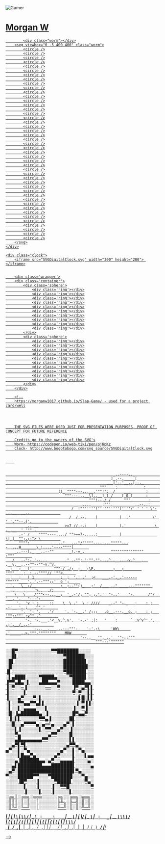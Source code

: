  <div class="background">
        <img src="https://i.pinimg.com/originals/95/3a/3a/953a3a44d0e7c18f66a2481e2dc9707b.jpg" alt="Gamer">
    </div>
    <div class="header">
        <a href="https://github.com/MorganW2017">
            <h1>Morgan W</h1>


            <div class="worm"></div>
        <svg viewbox="0 -5 400 400" class="worm">
            <circle />
            <circle />
            <circle />
            <circle />
            <circle />
            <circle />
            <circle />
            <circle />
            <circle />
            <circle />
            <circle />
            <circle />
            <circle />
            <circle />
            <circle />
            <circle />
            <circle />
            <circle />
            <circle />
            <circle />
            <circle />
            <circle />
            <circle />
            <circle />
            <circle />
            <circle />
            <circle />
            <circle />
            <circle />
            <circle />
            <circle />
            <circle />
            <circle />
            <circle />
            <circle />
            <circle />
            <circle />
            <circle />
            <circle />
            <circle />
            <circle />
            <circle />
            <circle />
            <circle />
            <circle />
        </svg>
    </div>

    <div class="clock">
        <iframe src="SVGDigitalClock.svg" width="300" height="200"> </iframe>


        <div class='wrapper'>
        <div class='container'>
            <div class='sphere'>
                <div class='ring'></div>
                <div class='ring'></div>
                <div class='ring'></div>
                <div class='ring'></div>
                <div class='ring'></div>
                <div class='ring'></div>
                <div class='ring'></div>
                <div class='ring'></div>
                <div class='ring'></div>
                <div class='ring'></div>
            </div>
            <div class='sphere'>
                <div class='ring'></div>
                <div class='ring'></div>
                <div class='ring'></div>
                <div class='ring'></div>
                <div class='ring'></div>
                <div class='ring'></div>
                <div class='ring'></div>
                <div class='ring'></div>
                <div class='ring'></div>
                <div class='ring'></div>
            </div>
        </div>

        <!--
        https://morganw2017.github.io/Slap-Game/ - used for a project card/well




        THE SVG FILES WERE USED JUST FOR PRESENTATION PURPOSES, PROOF OF CONCEPT FOR FUTURE REFERENCE

        Credits go to the owners of the SVG's
        Worm- https://codepen.io/web-tiki/pen/ojKpKz
        Clock- http://www.bogotobogo.com/svg_source/SVGDigitalClock.svg


        


                                                     _..----.._                                   
                                                    ]_.--._____[                                  
                                                  ___|'--'__..|--._                               
                              __               """    ;            :                              
                            ()_ """"---...__.'""!":  /    ___       :                             
                               """---...__\]..__] | /    [ 0 ]      :                             
                                          """!--./ /      """        :                            
                                   __  ...._____;""'.__________..--..:_                           
                                  /  !"''''''!''''''''''|''''/' ' ' ' \"--..__  __..              
                                 /  /.--.    |          |  .'          \' ' '.""--.{'.            
             _...__            >=7 //.-.:    |          |.'             \ ._.__  ' '""'.          
          .-' /    """"----..../ "">==7-.....:______    |                \| |  "";.;-"> \         
          """";           __.."   .--"/"""""----...."""""----.....H_______\_!....'----""""]       
        _..---|._ __..--""       _!.-=_.            """""""""""""""                   ;"""        
       /   .-";-.'--...___     ." .-""; ';""-""-...^..__...-v.^___,  ,__v.__..--^"--""-v.^v,      
      ;   ;   |'.         """-/ ./;  ;   ;\P.        ;   ;        """"____;  ;.--""""// '""<,     
      ;   ;   | 1            ;  ;  '.: .'  ;<   ___.-'._.'------""""""____'..'.--""";;'  o ';     
      '.   \__:/__           ;  ;--""()_   ;'  /___ .-" ____---""""""" __.._ __._   '>.,  ,/;     
        \   \    /"""<--...__;  '_.-'/; ""; ;.'.'  "-..'    "-.      /"/    `__. '.   "---";      
         '.  'v ; ;     ;;    \  \ .'  \ ; ////    _.-" "-._   ;    : ;   .-'__ '. ;   .^".'      
           '.  '; '.   .'/     '. `-.__.' /;;;   .o__.---.__o. ;    : ;   '"";;""' ;v^" .^        
             '-. '-.___.'<__v.^,v'.  '-.-' ;|:   '    :      ` ;v^v^'.'.    .;'.__/_..-'          
                '-...__.___...---""'-.   '-'.;\     'WW\     .'_____..>."^"-""""""""    MRW       
                                      '--..__ '"._..'  '"-;;"""                                   
                                             """---'""""""




                                             


░░█▀░░░░░░░░░░░▀▀███████░░░░ 
░░█▌░░░░░░░░░░░░░░░▀██████░░░ 
░█▌░░░░░░░░░░░░░░░░███████▌░░ 
░█░░░░░░░░░░░░░░░░░████████░░ 
▐▌░░░░░░░░░░░░░░░░░▀██████▌░░ 
░▌▄███▌░░░░▀████▄░░░░▀████▌░░ 
▐▀▀▄█▄░▌░░░▄██▄▄▄▀░░░░████▄▄░ 
▐░▀░░═▐░░░░░░══░░▀░░░░▐▀░▄▀▌▌ 
▐░░░░░▌░░░░░░░░░░░░░░░▀░▀░░▌▌ 
▐░░░▄▀░░░▀░▌░░░░░░░░░░░░▌█░▌▌ 
░▌░░▀▀▄▄▀▀▄▌▌░░░░░░░░░░▐░▀▐▐░ 
░▌░░▌░▄▄▄▄░░░▌░░░░░░░░▐░░▀▐░░ 
░█░▐▄██████▄░▐░░░░░░░░█▀▄▄▀░░ 
░▐░▌▌░░░░░░▀▀▄▐░░░░░░█▌░░░░░░ 
░░█░░▄▀▀▀▀▄░▄═╝▄░░░▄▀░▌░░░░░░ 
░░░▌▐░░░░░░▌░▀▀░░▄▀░░▐░░░░░░░ 
░░░▀▄░░░░░░░░░▄▀▀░░░░█░░░░░░░ 
░░░▄█▄▄▄▄▄▄▄▀▀░░░░░░░▌▌░░░░░░ 
░░▄▀▌▀▌░░░░░░░░░░░░░▄▀▀▄░░░░░ 
▄▀░░▌░▀▄░░░░░░░░░░▄▀░░▌░▀▄░░░ 
░░░░▌█▄▄▀▄░░░░░░▄▀░░░░▌░░░▌▄▄ 
░░░▄▐██████▄▄░▄▀░░▄▄▄▄▌░░░░▄░ 
░░▄▌████████▄▄▄███████▌░░░░░▄ 
░▄▀░██████████████████▌▀▄░░░░ 
▀░░░█████▀▀░░░▀███████░░░▀▄░░ 
░░░░▐█▀░░░▐░░░░░▀████▌░░░░▀▄░ 
░░░░░░▌░░░▐░░░░▐░░▀▀█░░░░░░░▀ 
░░░░░░▐░░░░▌░░░▐░░░░░▌░░░░░░░ 
░╔╗║░╔═╗░═╦═░░░░░╔╗░░╔═╗░╦═╗░ 
░║║║░║░║░░║░░░░░░╠╩╗░╠═╣░║░║░ 
░║╚╝░╚═╝░░║░░░░░░╚═╝░║░║░╩═╝░ 


   ___|             |            |      |                  \  |                                      \ \        / 
  |       _ \    _` |   _ \   _` |      __ \   |   |      |\/ |   _ \    __|  _` |   _` |  __ \       \ \  \   /  
  |      (   |  (   |   __/  (   |      |   |  |   |      |   |  (   |  |    (   |  (   |  |   |       \ \  \ /   
 \____| \___/  \__,_| \___| \__,_|     _.__/  \__, |     _|  _| \___/  _|   \__, | \__,_| _|  _|        \_/\_/ _) 
                                              ____/                         |___/                                 


-->
